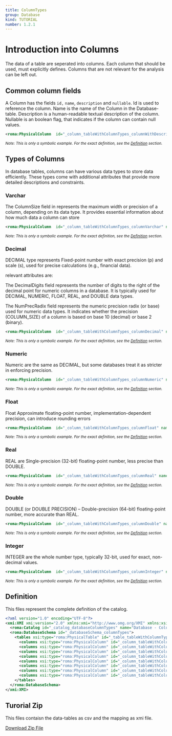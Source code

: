 ```yaml
---
title: ColumnTypes
group: Database
kind: TUTORIAL
number: 1.2.1
---
```

# Introduction into Columns

The data of a table are seperated into columns. Each column that should be used, must explicitly defines. Columns that are not relevant for the analysis can be left out.


## Common column fields

A Column has the fields `id,` `name`, `description` and `nullable`. Id is used to reference the column. Name is the name of the Column in the Database-table. Description is a human-readable textual description of the column. Nullable is an boolean flag, that indicates if the column can contain null values.


```xml
<roma:PhysicalColumn  id="_column_tableWithColumnTypes_columnWithDescription" description="Non nullable Column with description" name="ColumnWithDescription" nullable="true"/>

```
*<small>Note: This is only a symbolic example. For the exact definition, see the [Definition](#definition) section.</small>*
## Types of Columns

In database tables, columns can have various data types to store data efficiently. These types come with additional attributes that provide more detailed descriptions and constraints.

### Varchar

The ColumnSize field in represents the maximum width or precision of a column, depending on its data type. It provides essential information about how much data a column can store


```xml
<roma:PhysicalColumn  id="_column_tableWithColumnTypes_columnVarchar" name="ColumnVarchar" columnSize="255"/>

```
*<small>Note: This is only a symbolic example. For the exact definition, see the [Definition](#definition) section.</small>*
### Decimal

DECIMAL type represents Fixed-point number with exact precision (p) and scale (s), used for precise calculations (e.g., financial data).

relevant attributes are:

The DecimalDigits field represents the number of digits to the right of the decimal point for numeric columns in a database. It is typically used for DECIMAL, NUMERIC, FLOAT, REAL, and DOUBLE data types.

The NumPrecRadix field represents the numeric precision radix (or base) used for numeric data types. It indicates whether the precision (COLUMN_SIZE) of a column is based on base 10 (decimal) or base 2 (binary).


```xml
<roma:PhysicalColumn  id="_column_tableWithColumnTypes_columnDecimal" name="ColumnDecimal" type="Decimal" decimalDigits="2" numPrecRadix="3"/>

```
*<small>Note: This is only a symbolic example. For the exact definition, see the [Definition](#definition) section.</small>*
### Numeric

Numeric are the same as DECIMAL, but some databases treat it as stricter in enforcing precision.

```xml
<roma:PhysicalColumn  id="_column_tableWithColumnTypes_columnNumeric" name="ColumnNumeric" type="Numeric"/>

```
*<small>Note: This is only a symbolic example. For the exact definition, see the [Definition](#definition) section.</small>*
### Float

Float Approximate floating-point number, implementation-dependent precision, can introduce rounding errors

```xml
<roma:PhysicalColumn  id="_column_tableWithColumnTypes_columnFloat" name="ColumnFloat" type="Float"/>

```
*<small>Note: This is only a symbolic example. For the exact definition, see the [Definition](#definition) section.</small>*
### Real

REAL are Single-precision (32-bit) floating-point number, less precise than DOUBLE.

```xml
<roma:PhysicalColumn  id="_column_tableWithColumnTypes_columnReal" name="ColumnReal" type="Real"/>

```
*<small>Note: This is only a symbolic example. For the exact definition, see the [Definition](#definition) section.</small>*
### Double

DOUBLE (or DOUBLE PRECISION) – Double-precision (64-bit) floating-point number, more accurate than REAL.

```xml
<roma:PhysicalColumn  id="_column_tableWithColumnTypes_columnDouble" name="ColumnDouble" type="Double"/>

```
*<small>Note: This is only a symbolic example. For the exact definition, see the [Definition](#definition) section.</small>*
### Integer

INTEGER are the whole number type, typically 32-bit, used for exact, non-decimal values.

```xml
<roma:PhysicalColumn  id="_column_tableWithColumnTypes_columnInteger" name="ColumnInteger" type="Integer"/>

```
*<small>Note: This is only a symbolic example. For the exact definition, see the [Definition](#definition) section.</small>*

## Definition

This files represent the complete definition of the catalog.

```xml
<?xml version="1.0" encoding="UTF-8"?>
<xmi:XMI xmi:version="2.0" xmlns:xmi="http://www.omg.org/XMI" xmlns:xsi="http://www.w3.org/2001/XMLSchema-instance" xmlns:roma="https://www.daanse.org/spec/org.eclipse.daanse.rolap.mapping">
  <roma:Catalog id="_catalog_databaseColumnTypes" name="Database - ColumnTypes" dbschemas="_databaseSchema_columnTypes"/>
  <roma:DatabaseSchema id="_databaseSchema_columnTypes">
    <tables xsi:type="roma:PhysicalTable" id="_table_tableWithColumnTypes" name="TableWithColumnTypes">
      <columns xsi:type="roma:PhysicalColumn" id="_column_tableWithColumnTypes_columnWithDescription" description="Non nullable Column with description" name="ColumnWithDescription" nullable="true"/>
      <columns xsi:type="roma:PhysicalColumn" id="_column_tableWithColumnTypes_columnVarchar" name="ColumnVarchar" columnSize="255"/>
      <columns xsi:type="roma:PhysicalColumn" id="_column_tableWithColumnTypes_columnDecimal" name="ColumnDecimal" type="Decimal" decimalDigits="2" numPrecRadix="3"/>
      <columns xsi:type="roma:PhysicalColumn" id="_column_tableWithColumnTypes_columnNumeric" name="ColumnNumeric" type="Numeric"/>
      <columns xsi:type="roma:PhysicalColumn" id="_column_tableWithColumnTypes_columnFloat" name="ColumnFloat" type="Float"/>
      <columns xsi:type="roma:PhysicalColumn" id="_column_tableWithColumnTypes_columnReal" name="ColumnReal" type="Real"/>
      <columns xsi:type="roma:PhysicalColumn" id="_column_tableWithColumnTypes_columnDouble" name="ColumnDouble" type="Double"/>
      <columns xsi:type="roma:PhysicalColumn" id="_column_tableWithColumnTypes_columnInteger" name="ColumnInteger" type="Integer"/>
    </tables>
  </roma:DatabaseSchema>
</xmi:XMI>

```



## Turorial Zip
This files contaisn the data-tables as csv and the mapping as xmi file.

<a href="./zip/tutorial.database.column.zip" download>Download Zip File</a>
